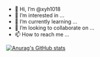 - 👋 Hi, I’m @xyh1018
- 👀 I’m interested in ...
- 🌱 I’m currently learning ...
- 💞️ I’m looking to collaborate on ...
- 📫 How to reach me ...

[![Anurag's GitHub stats](https://github-readme-stats.vercel.app/api?username=xyh1018&theme=vue-dark)](https://github.com/anuraghazra/github-readme-stats)
